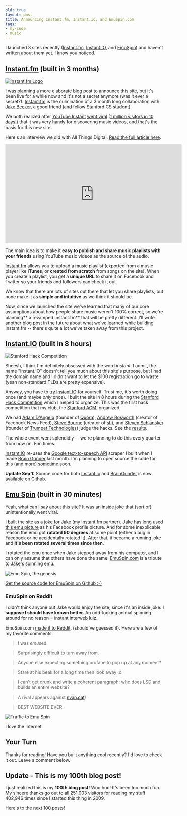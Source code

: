 ```yaml
---
old: true
layout: post
title: Announcing Instant.fm, Instant.io, and EmuSpin.com
tags:
- my-code
- music
---
```


I launched 3 sites recently ([Instant.fm](http://instant.fm), [Instant.IO](/hacks/instant.io/), and [EmuSpin](http://emuspin.com)) and haven't written about them yet. I know you noticed.

## [Instant.fm](http://instant.fm) (built in 3 months)

[![Instant.fm Logo](/images/instant.fm-logo.png)](http://instant.fm)

I was planning a more elaborate blog post to announce this site, but it's been live for a while now and it's not a secret anymore (was it ever a secret?). [Instant.fm](http://instant.fm) is the culmination of a 3 month long collaboration with [Jake Becker](http://www.quora.com/Jake-Becker), a good friend (and fellow Stanford CS student).

We both realized after [YouTube Instant](http://ytinstant.com) [went viral](/youtube-instant-media-frenzy/ "YouTube Instant. The last two days...") ([1 million visitors in 10 days!](/one-million-visitors-in-10-days/ "One Million Visitors in 10 Days")) that it was very handy for discovering music videos, and that's the basis for this new site.

Here's an interview we did with All Things Digital. [Read the full article here](http://voices.allthingsd.com/20110422/early-adopter-from-the-hacker-who-brought-you-youtube-instant-instant-fm-launches-today/).

<iframe width="560" height="315" src="http://www.youtube.com/embed/jBGT2WTP_VA" frameborder="0" allowfullscreen></iframe>

The main idea is to make it **easy to publish and share music playlists with your friends** using YouTube music videos as the source of the audio.

[Instant.fm](http://instant.fm) allows you to upload a music playlist (exported from a music player like **iTunes**, or **created from scratch** from songs on the site). When you create a playlist, you get a **unique URL** to share it on Facebook and Twitter so your friends and followers can check it out.

We know that there are lots of sites out there that let you share playlists, but none make it as **simple and intuitive** as we think it should be.

Now, since we launched the site we've learned that many of our core assumptions about how people share music weren't 100% correct, so we're planning** a revamped Instant.fm** that will be pretty different. I'll write another blog post in the future about what we've learned while building Instant.fm -- there's quite a lot we've taken away from this project.

## [Instant.IO](/hacks/instant.io/) (built in 8 hours)

![Stanford Hack Competition](/images/stanford-hack-competition-frosoco.jpg)

Sheesh, I think I'm definitely obsessed with the word *instant*. I admit, the name "Instant.IO" doesn't tell you much about this site's purpose, but I had the domain name and I didn't want to let the $100 registration go to waste (yeah non-standard TLDs are pretty expensive).

Anyway, you have to [try Instant.IO](/hacks/instant.io/) for yourself. Trust me, it's worth doing once (and maybe *only* once). I built the site in 8 hours during the [Stanford Hack Competition](http://stanfordacm.com/hack-competition-results/) which I helped to organize. This was the first hack competition that my club, the [Stanford ACM](http://www.stanfordacm.com), organized.

We had [Adam D'Angelo](http://en.wikipedia.org/wiki/Adam_D'Angelo) (founder of [Quora](http://www.quora.com/)), [Andrew Bosworth](http://www.crunchbase.com/person/andrew-bosworth) (creator of Facebook News Feed), [Steve Bourne](http://en.wikipedia.org/wiki/Stephen_R._Bourne) (creator of [sh](http://en.wikipedia.org/wiki/Bourne_shell)), and [Steven Schlansker](http://www.facebook.com/stevenschlansker) (founder of [Trumpet Technologies](http://trumpet.io/)) judge the hacks. See the [results](http://stanfordacm.com/2011/05/hack-competition-results/).

The whole event went splendidly -- we're planning to do this every quarter from now on. Fun times.

[Instant.IO](/hacks/instant.io/) re-uses the [Google text-to-speech API](http://techcrunch.com/2009/12/14/the-unofficial-google-text-to-speech-api/) scraper I built when I made [Brain Grinder](http://braingrinder.com) last month. I'm planning to open source the code for this (and more) sometime soon.

<span class="red">**Update Sep 1:**</span> Source code for both [Instant.io](https://github.com/feross/Instant.io) and [BrainGrinder](https://github.com/feross/BrainGrinder.com) is now available on Github.

<a id="emuspin">

## [Emu Spin](http://emuspin.com) (built in 30 minutes)

Yeah, what can I say about this site? It was an inside joke that (sort of) unintentionally went viral.

I built the site as a joke for Jake (my [Instant.fm](http://instant.fm) partner). Jake has long used [this emu picture](http://emuspin.com/img/emu.jpg) as his Facebook profile picture. And for some inexplicable reason the emu got **rotated 90 degrees** at some point (either a bug in Facebook or he accidentally rotated it). After that, it became a running joke and **it's been rotated several times since then**.

I rotated the emu once when Jake stepped away from his computer, and I can only assume that others have done the same. [EmuSpin.com](http://emuspin.com) is a tribute to Jake's spinning emu.

![Emu Spin, the genesis](/images/emuspin-original-post.png)

[Get the source code for EmuSpin on Github :-)](https://github.com/feross/EmuSpin.com)

### EmuSpin on Reddit

I didn't think anyone but Jake would enjoy the site, since it's an inside joke. **I suppose I should have known better.** An odd-looking animal spinning around for no reason = instant interweb lulz.

EmuSpin.com [made it to Reddit](http://www.reddit.com/r/WTF/comments/hbw59/emu_spin/). (should've guessed it). Here are a few of my favorite comments:

> I was *emu*sed.

> Surprisingly difficult to turn away from.

> Anyone else expecting something profane to pop up at any moment?

> Stare at his beak for a long time then look away :o

> I can't get drunk and write a coherent paragraph; who does LSD and builds an entire website?

> A rival appears against [nyan.cat](http://nyan.cat)!

> BEST WEBSITE EVER.

![Traffic to Emu Spin](/images/emuspin-traffic.jpg)

I love the Internet.

## Your Turn

Thanks for reading! Have you built anything cool recently? I'd love to check it out. Leave a comment below.

## Update - This is my 100th blog post!

I just realized this is my **100th blog post!** Woo hoo! It's been too much fun. My sincere thanks go out to all 251,003 visitors for reading my stuff 402,946 times since I started this thing in 2009.

Here's to the next 100 posts!